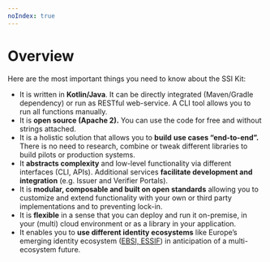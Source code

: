 ```yaml
---
noIndex: true
---
```


# Overview

Here are the most important things you need to know about the SSI Kit:

* It is written in **Kotlin/Java**. It can be directly integrated (Maven/Gradle dependency) or run as RESTful web-service. A CLI tool allows you to run all functions manually.
* It is **open source (Apache 2).** You can use the code for free and without strings attached. &#x20;
* It is a holistic solution that allows you to **build** **use cases “end-to-end”.** There is no need to research, combine or tweak different libraries to build pilots or production systems.
* It **abstracts complexity** and low-level functionality via different interfaces (CLI, APIs). Additional services **facilitate development and integration** (e.g. Issuer and Verifier Portals).
* It is **modular, composable and built on open standards** allowing you to customize and extend functionality with your own or third party implementations and to preventing lock-in.&#x20;
* It is **flexible** in a sense that you can deploy and run it on-premise, in your (multi) cloud environment or as a library in your application.&#x20;
* It enables you to **use different identity ecosystems** like Europe’s emerging identity ecosystem ([EBSI, ESSIF](https://ec.europa.eu/digital-building-blocks/wikis/display/ebsi)) in anticipation of a multi-ecosystem future.
